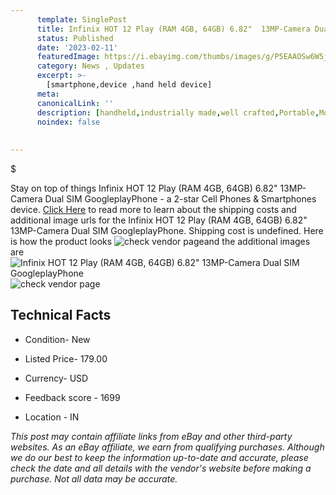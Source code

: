 ```yaml
---
      template: SinglePost
      title: Infinix HOT 12 Play (RAM 4GB, 64GB) 6.82"  13MP-Camera Dual SIM GoogleplayPhone
      status: Published
      date: '2023-02-11'
      featuredImage: https://i.ebayimg.com/thumbs/images/g/P5EAAOSw6W5jBxK7/s-l225.jpg
      category: News , Updates
      excerpt: >-
        [smartphone,device ,hand held device]
      meta:
      canonicalLink: ''
      description: [handheld,industrially made,well crafted,Portable,Mobile,Compact,Convenient,Lightweight,Maneuverable,Man-portable,Miniature,Carriable,Hand-held,Light,Holdable,Transportable,Mobile device,Pocket-sized,On-the-go,Wireless,Cordless,Compact size,Convenient size, smartphone,device ,hand held device]
      noindex: false
      
        
---
```

$

Stay on top of things Infinix HOT 12 Play (RAM 4GB, 64GB) 6.82"  13MP-Camera Dual SIM GoogleplayPhone - a 2-star Cell Phones & Smartphones device. [Click Here](https://www.ebay.com/itm/185551827008?hash=item2b33c03040%3Ag%3AP5EAAOSw6W5jBxK7&mkevt=1&mkcid=1&mkrid=711-53200-19255-0&campid=%253CePNCampaignId%253E&customid=%253CreferenceId%253E&toolid=10049) to read more to learn about the shipping costs and additional image urls for the Infinix HOT 12 Play (RAM 4GB, 64GB) 6.82"  13MP-Camera Dual SIM GoogleplayPhone. Shipping cost is undefined. Here is how the product looks ![check vendor page](https://i.ebayimg.com/thumbs/images/g/P5EAAOSw6W5jBxK7/s-l225.jpg)and the additional images are![Infinix HOT 12 Play (RAM 4GB, 64GB) 6.82"  13MP-Camera Dual SIM GoogleplayPhone](https://i.ebayimg.com/images/g/P5EAAOSw6W5jBxK7/s-l960.jpg)![check vendor page](https://origin-galleryplus.ebayimg.com/ws/web/185551827008_2_0_1/225x225.jpg,https://origin-galleryplus.ebayimg.com/ws/web/185551827008_3_0_1/225x225.jpg,https://origin-galleryplus.ebayimg.com/ws/web/185551827008_4_0_1/225x225.jpg,https://origin-galleryplus.ebayimg.com/ws/web/185551827008_5_0_1/225x225.jpg,https://origin-galleryplus.ebayimg.com/ws/web/185551827008_6_0_1/225x225.jpg,https://origin-galleryplus.ebayimg.com/ws/web/185551827008_7_0_1/225x225.jpg,https://origin-galleryplus.ebayimg.com/ws/web/185551827008_8_0_1/225x225.jpg,https://origin-galleryplus.ebayimg.com/ws/web/185551827008_9_0_1/225x225.jpg,https://origin-galleryplus.ebayimg.com/ws/web/185551827008_10_0_1/225x225.jpg,https://origin-galleryplus.ebayimg.com/ws/web/185551827008_11_0_1/225x225.jpg,https://origin-galleryplus.ebayimg.com/ws/web/185551827008_12_0_1/225x225.jpg)



 ## Technical Facts 



     
      

 - Condition- New 


      

 - Listed Price- 179.00 


      

 - Currency- USD 


      

 - Feedback score - 1699 


      

 - Location - IN 


      
      

 *_This post may contain affiliate links from eBay and other third-party websites. As an eBay affiliate, we earn from qualifying purchases. Although we do our best to keep the information up-to-date and accurate, please check the date and all details with the vendor's website before making a purchase. Not all data may be accurate._*






